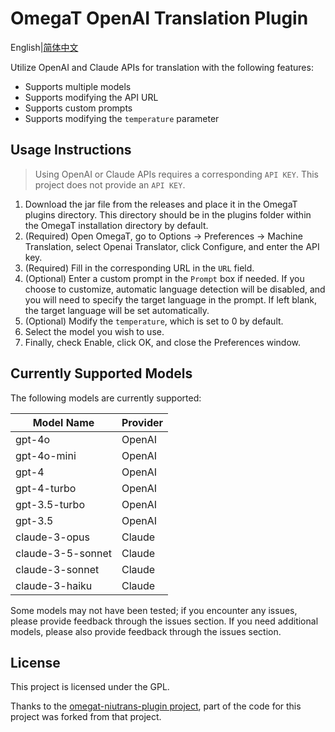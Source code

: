 # OmegaT OpenAI Translation Plugin
English|[简体中文](https://github.com/inertia42/omegat-openaitrans-plugin/blob/master/README_CN.md)

Utilize OpenAI and Claude APIs for translation with the following features:
* Supports multiple models
* Supports modifying the API URL
* Supports custom prompts
* Supports modifying the `temperature` parameter

## Usage Instructions
> Using OpenAI or Claude APIs requires a corresponding `API KEY`. This project does not provide an `API KEY`.
1. Download the jar file from the releases and place it in the OmegaT plugins directory. This directory should be in the plugins folder within the OmegaT installation directory by default.
2. (Required) Open OmegaT, go to Options -> Preferences -> Machine Translation, select Openai Translator, click Configure, and enter the API key.
3. (Required) Fill in the corresponding URL in the `URL` field.
4. (Optional) Enter a custom prompt in the `Prompt` box if needed. If you choose to customize, automatic language detection will be disabled, and you will need to specify the target language in the prompt. If left blank, the target language will be set automatically.
5. (Optional) Modify the `temperature`, which is set to 0 by default.
6. Select the model you wish to use.
7. Finally, check Enable, click OK, and close the Preferences window.

## Currently Supported Models
The following models are currently supported:

| Model Name        | Provider |
|-------------------|----------|
| gpt-4o            | OpenAI   |
| gpt-4o-mini       | OpenAI   |
| gpt-4             | OpenAI   |
| gpt-4-turbo       | OpenAI   |
| gpt-3.5-turbo     | OpenAI   |
| gpt-3.5           | OpenAI   |
| claude-3-opus     | Claude   |
| claude-3-5-sonnet | Claude   |
| claude-3-sonnet   | Claude   |
| claude-3-haiku    | Claude   |

Some models may not have been tested; if you encounter any issues, please provide feedback through the issues section. If you need additional models, please also provide feedback through the issues section.

## License
This project is licensed under the GPL.

Thanks to the [omegat-niutrans-plugin project](https://github.com/xflcx1991/omegat-niutrans-plugin), part of the code for this project was forked from that project.